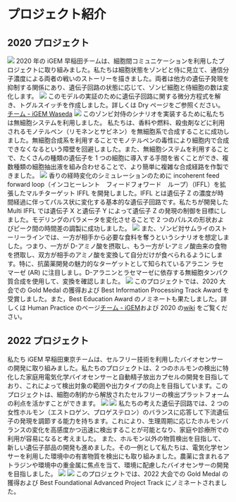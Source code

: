 # プロジェクト紹介
## 2020 プロジェクト
![](/images/project-1.png)
2020 年の iGEM 早稲田チームは、細胞間コミュニケーションを利用したプロジェクトに取り組みました。私たちは細胞状態をゾンビと侍に見立て、通信分子濃度による両者の戦いのストーリーを描きました。両者は他方の遺伝子発現を抑制する関係にあり、遺伝子回路の状態に応じて、ゾンビ細胞と侍細胞の数は変化します。
![](/images/project-2.png)
このモデルの実証のために遺伝子回路に関する微分方程式を解き、トグルスイッチを作成しました。詳しくは Dry ページをご参照ください。[チーム - iGEM Waseda](team#dry)
![](/images/project-3.png)
このゾンビ対侍のシナリオを実装するために私たちは無細胞システムを利用しました。
私たちは、香料や燃料、殺虫剤などに利用されるモノテルペン（リモネンとサビネン）を無細胞系で合成することに成功しました。無細胞合成系を利用することでモノテルペンの毒性により細胞内で合成できなくなるという障壁を回避しました。また、無細胞システムを利用することで、たくさんの種類の遺伝子を 1 つの細胞に導入する手間を省くことができ、複数種類の細胞抽出液を組み合わせることで、より簡単に複雑な合成経路を作製できました。
![](/images/project-4.png)
香りの経時変化のシミュレーションのために incoherent feed forward loop（インコヒーレント　フィードフォワード　ループ）（IFFL）を拡張したマルチターゲット IFFL を開発しました。IFFL とは遺伝子 Z の濃度が時間経過に伴ってパルス状に変化する基本的な遺伝子回路です。私たちが開発した Multi IFFL では遺伝子 X と遺伝子 Y によって遺伝子 Z の発現の制御を目標にしました。モデリングのパラメータを変化させることで 2 つのパルスの形状およびピーク間の時間差の調製に成功しました。
![](/images/project-5.png)
また、ゾンビ対サムライのストーリーラインでは、一方が相手から必要な食料を奪うというシナリオを想定しました。つまり、一方が D-アミノ酸を摂取し、もう一方が L-アミノ酸由来の食物を摂取し、双方が相手のアミノ酸を変換して自分だけが食べられるようにします。特に、抗菌薬開発の魅力的なターゲットとして知られているアラニン ラセマーゼ (AR) に注目しまし。D-アラニンとラセマーゼに依存する無細胞タンパク質合成を使用して、変換を確認しました。
![](/images/project-6.png)
このプロジェクトでは、2020 大会での Gold Medal の獲得および Best Information Processing Track Award を受賞しました。また，Best Education Award のノミネートも果たしました。詳しくは Human Practice のページ[チーム - iGEM](team)および 2020 の[wiki](https://2020.igem.org/Team:Waseda/) をご覧ください。

## 2022 プロジェクト
私たち iGEM 早稲田東京チームは、セルフリー技術を利用したバイオセンサーの開発に取り組みました。私たちのプロジェクトは、2 つのホルモンの検出に特化した家庭用電気化学バイオセンサーと自動精子放出カプセルの開発を目指しており、これによって検出対象の範囲や出力タイプの向上を目指しています。このプロジェクトは、細胞の制約から解放されたセルフリーの検出プラットフォームの利点を活かすことができます。
![](/images/project-7.png)
![](/images/project-8.png)
私たちの考えた遺伝子回路では、2 つの女性ホルモン（エストロゲン、プロゲステロン）のバランスに応答して下流遺伝子の発現を調節する能力を持ちます。これにより、生理周期に応じたホルモンバランスの変化を高感度かつ迅速に検出することが可能となり、家庭や診療所での利用が容易になると考えました。
また、ホルモン以外の物質検出を目指して、新しい遺伝子部品の開発も進めました。その一例として私たちは、電気化学センサーを利用した環境中の有害物質を検出にも取り組みました。農薬に含まれるアトラジンや環境中の重金属に焦点を当て、環境に配慮したバイオセンサーの開発を目指しました。
![](/images/project-9.png)
![](/images/project-10.png)
このプロジェクトでは、2022 大会での Gold Medal の獲得および Best Foundational Advanced Project Track にノミネートされました。
